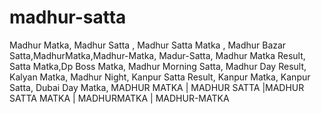 # madhur-satta
Madhur Matka, Madhur Satta , Madhur Satta Matka , Madhur Bazar Satta,MadhurMatka,Madhur-Matka, Madur-Satta, Madhur Matka Result, Satta Matka,Dp Boss Matka,  Madhur Morning Satta, Madhur Day Result, Kalyan Matka, Madhur Night, Kanpur Satta Result, Kanpur Matka, Kanpur Satta, Dubai Day Matka,
MADHUR MATKA | MADHUR SATTA |MADHUR SATTA MATKA | MADHURMATKA | MADHUR-MATKA 
